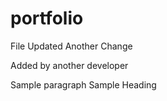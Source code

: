 # portfolio
File Updated
Another Change

Added by another developer

Sample paragraph
Sample Heading
